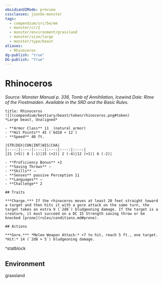 ```yaml
---
obsidianUIMode: preview
cssclasses: json5e-monster
tags:
  - compendium/src/5e/mm
  - monster/cr/2
  - monster/environment/grassland
  - monster/size/large
  - monster/type/beast
aliases:
  - Rhinoceros
dg-publish: "true"
DG-publish: "True"
---
```

# Rhinoceros
*Source: Monster Manual p. 336, Tomb of Annihilation, Icewind Dale: Rime of the Frostmaiden. Available in the SRD and the Basic Rules.*  

```ad-statblock
title: Rhinoceros
![](compendium/bestiary/beast/token/rhinoceros.png#token)
*Large beast, Unaligned*

- **Armor Class** 11  (natural armor)
- **Hit Points** 45 (`6d10 + 12`)
- **Speed** 40 ft.

|STR|DEX|CON|INT|WIS|CHA|
|:---:|:---:|:---:|:---:|:---:|:---:|
|21 (+5)| 8 (-1)|15 (+2)| 2 (-4)|12 (+1)| 6 (-2)|

- **Proficiency Bonus** +2
- **Saving Throws** ⏤
- **Skills** ⏤
- **Senses** passive Perception 11
- **Languages** —
- **Challenge** 2

## Traits

***Charge.*** If the rhinoceros moves at least 20 feet straight toward a target and then hits it with a gore attack on the same turn, the target takes an extra 9 (`2d8`) bludgeoning damage. If the target is a creature, it must succeed on a DC 15 Strength saving throw or be knocked [prone](rules/conditions.md#prone).

## Actions

***Gore.*** *Melee Weapon Attack:* +7 to hit, reach 5 ft., one target. *Hit:* 14 (`2d8 + 5`) bludgeoning damage.
```
^statblock

## Environment

grassland